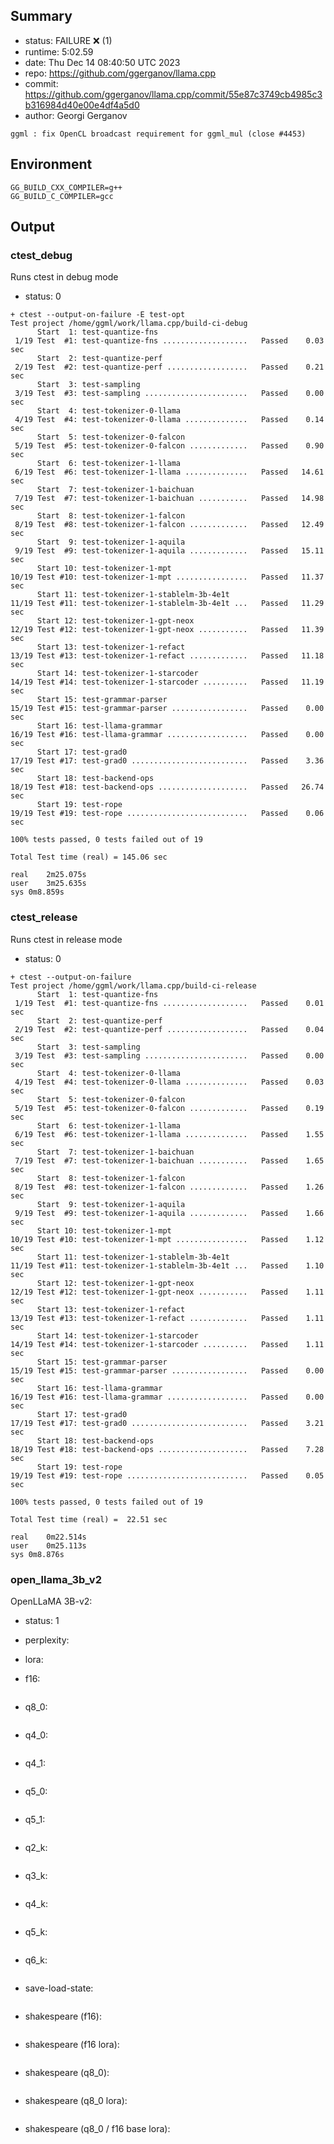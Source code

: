 ## Summary

- status:  FAILURE ❌ (1)
- runtime: 5:02.59
- date:    Thu Dec 14 08:40:50 UTC 2023
- repo:    https://github.com/ggerganov/llama.cpp
- commit:  https://github.com/ggerganov/llama.cpp/commit/55e87c3749cb4985c3b316984d40e00e4df4a5d0
- author:  Georgi Gerganov
```
ggml : fix OpenCL broadcast requirement for ggml_mul (close #4453)
```

## Environment

```
GG_BUILD_CXX_COMPILER=g++
GG_BUILD_C_COMPILER=gcc
```

## Output

### ctest_debug

Runs ctest in debug mode
- status: 0
```
+ ctest --output-on-failure -E test-opt
Test project /home/ggml/work/llama.cpp/build-ci-debug
      Start  1: test-quantize-fns
 1/19 Test  #1: test-quantize-fns ...................   Passed    0.03 sec
      Start  2: test-quantize-perf
 2/19 Test  #2: test-quantize-perf ..................   Passed    0.21 sec
      Start  3: test-sampling
 3/19 Test  #3: test-sampling .......................   Passed    0.00 sec
      Start  4: test-tokenizer-0-llama
 4/19 Test  #4: test-tokenizer-0-llama ..............   Passed    0.14 sec
      Start  5: test-tokenizer-0-falcon
 5/19 Test  #5: test-tokenizer-0-falcon .............   Passed    0.90 sec
      Start  6: test-tokenizer-1-llama
 6/19 Test  #6: test-tokenizer-1-llama ..............   Passed   14.61 sec
      Start  7: test-tokenizer-1-baichuan
 7/19 Test  #7: test-tokenizer-1-baichuan ...........   Passed   14.98 sec
      Start  8: test-tokenizer-1-falcon
 8/19 Test  #8: test-tokenizer-1-falcon .............   Passed   12.49 sec
      Start  9: test-tokenizer-1-aquila
 9/19 Test  #9: test-tokenizer-1-aquila .............   Passed   15.11 sec
      Start 10: test-tokenizer-1-mpt
10/19 Test #10: test-tokenizer-1-mpt ................   Passed   11.37 sec
      Start 11: test-tokenizer-1-stablelm-3b-4e1t
11/19 Test #11: test-tokenizer-1-stablelm-3b-4e1t ...   Passed   11.29 sec
      Start 12: test-tokenizer-1-gpt-neox
12/19 Test #12: test-tokenizer-1-gpt-neox ...........   Passed   11.39 sec
      Start 13: test-tokenizer-1-refact
13/19 Test #13: test-tokenizer-1-refact .............   Passed   11.18 sec
      Start 14: test-tokenizer-1-starcoder
14/19 Test #14: test-tokenizer-1-starcoder ..........   Passed   11.19 sec
      Start 15: test-grammar-parser
15/19 Test #15: test-grammar-parser .................   Passed    0.00 sec
      Start 16: test-llama-grammar
16/19 Test #16: test-llama-grammar ..................   Passed    0.00 sec
      Start 17: test-grad0
17/19 Test #17: test-grad0 ..........................   Passed    3.36 sec
      Start 18: test-backend-ops
18/19 Test #18: test-backend-ops ....................   Passed   26.74 sec
      Start 19: test-rope
19/19 Test #19: test-rope ...........................   Passed    0.06 sec

100% tests passed, 0 tests failed out of 19

Total Test time (real) = 145.06 sec

real	2m25.075s
user	3m25.635s
sys	0m8.859s
```

### ctest_release

Runs ctest in release mode
- status: 0
```
+ ctest --output-on-failure
Test project /home/ggml/work/llama.cpp/build-ci-release
      Start  1: test-quantize-fns
 1/19 Test  #1: test-quantize-fns ...................   Passed    0.01 sec
      Start  2: test-quantize-perf
 2/19 Test  #2: test-quantize-perf ..................   Passed    0.04 sec
      Start  3: test-sampling
 3/19 Test  #3: test-sampling .......................   Passed    0.00 sec
      Start  4: test-tokenizer-0-llama
 4/19 Test  #4: test-tokenizer-0-llama ..............   Passed    0.03 sec
      Start  5: test-tokenizer-0-falcon
 5/19 Test  #5: test-tokenizer-0-falcon .............   Passed    0.19 sec
      Start  6: test-tokenizer-1-llama
 6/19 Test  #6: test-tokenizer-1-llama ..............   Passed    1.55 sec
      Start  7: test-tokenizer-1-baichuan
 7/19 Test  #7: test-tokenizer-1-baichuan ...........   Passed    1.65 sec
      Start  8: test-tokenizer-1-falcon
 8/19 Test  #8: test-tokenizer-1-falcon .............   Passed    1.26 sec
      Start  9: test-tokenizer-1-aquila
 9/19 Test  #9: test-tokenizer-1-aquila .............   Passed    1.66 sec
      Start 10: test-tokenizer-1-mpt
10/19 Test #10: test-tokenizer-1-mpt ................   Passed    1.12 sec
      Start 11: test-tokenizer-1-stablelm-3b-4e1t
11/19 Test #11: test-tokenizer-1-stablelm-3b-4e1t ...   Passed    1.10 sec
      Start 12: test-tokenizer-1-gpt-neox
12/19 Test #12: test-tokenizer-1-gpt-neox ...........   Passed    1.11 sec
      Start 13: test-tokenizer-1-refact
13/19 Test #13: test-tokenizer-1-refact .............   Passed    1.11 sec
      Start 14: test-tokenizer-1-starcoder
14/19 Test #14: test-tokenizer-1-starcoder ..........   Passed    1.11 sec
      Start 15: test-grammar-parser
15/19 Test #15: test-grammar-parser .................   Passed    0.00 sec
      Start 16: test-llama-grammar
16/19 Test #16: test-llama-grammar ..................   Passed    0.00 sec
      Start 17: test-grad0
17/19 Test #17: test-grad0 ..........................   Passed    3.21 sec
      Start 18: test-backend-ops
18/19 Test #18: test-backend-ops ....................   Passed    7.28 sec
      Start 19: test-rope
19/19 Test #19: test-rope ...........................   Passed    0.05 sec

100% tests passed, 0 tests failed out of 19

Total Test time (real) =  22.51 sec

real	0m22.514s
user	0m25.113s
sys	0m8.876s
```
### open_llama_3b_v2

OpenLLaMA 3B-v2:
- status: 1
- perplexity:

- lora:

- f16: 
```

```
- q8_0:
```

```
- q4_0:
```

```
- q4_1:
```

```
- q5_0:
```

```
- q5_1:
```

```
- q2_k:
```

```
- q3_k:
```

```
- q4_k:
```

```
- q5_k:
```

```
- q6_k:
```

```
- save-load-state: 
```

```
- shakespeare (f16):
```

```
- shakespeare (f16 lora):
```

```
- shakespeare (q8_0):
```

```
- shakespeare (q8_0 lora):
```

```
- shakespeare (q8_0 / f16 base lora):
```

```
